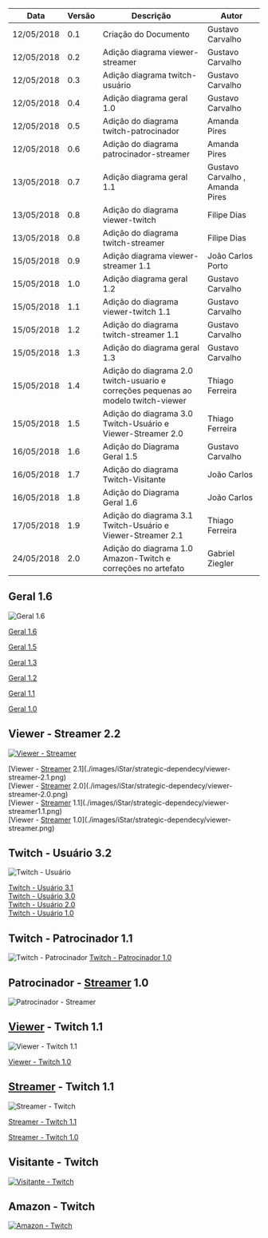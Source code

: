 |Data|Versão|Descrição|Autor|
|----|------|---------|-----|
|12/05/2018|0.1|Criação do Documento|Gustavo Carvalho|
|12/05/2018|0.2|Adição diagrama viewer-streamer|Gustavo Carvalho|
|12/05/2018|0.3|Adição diagrama twitch-usuário|Gustavo Carvalho|
|12/05/2018|0.4|Adição diagrama geral 1.0 |Gustavo Carvalho|
|12/05/2018|0.5|Adição do diagrama twitch-patrocinador |Amanda Pires|
|12/05/2018|0.6|Adição do diagrama patrocinador-streamer |Amanda Pires|
|13/05/2018|0.7|Adição diagrama geral 1.1 |Gustavo Carvalho , Amanda Pires|
|13/05/2018|0.8|Adição do diagrama viewer-twitch |Filipe Dias|
|13/05/2018|0.8|Adição do diagrama twitch-streamer |Filipe Dias|
|15/05/2018|0.9|Adição diagrama viewer-streamer 1.1 |João Carlos Porto|
|15/05/2018|1.0|Adição diagrama geral 1.2 |Gustavo Carvalho|
|15/05/2018|1.1|Adição do diagrama viewer-twitch 1.1 |Gustavo Carvalho|
|15/05/2018|1.2|Adição do diagrama twitch-streamer 1.1 |Gustavo Carvalho|
|15/05/2018|1.3|Adição do diagrama geral 1.3 |Gustavo Carvalho|
|15/05/2018|1.4|Adição do diagrama 2.0 twitch-usuario e correções pequenas ao modelo twitch-viewer |Thiago Ferreira|
|15/05/2018|1.5|Adição do diagrama 3.0 Twitch-Usuário e Viewer-Streamer 2.0|Thiago Ferreira|
|16/05/2018|1.6|Adição do Diagrama Geral 1.5|Gustavo Carvalho|
|16/05/2018|1.7|Adição do diagrama Twitch-Visitante|João Carlos|
|16/05/2018|1.8|Adição do Diagrama Geral 1.6|João Carlos|
|17/05/2018|1.9|Adição do diagrama 3.1 Twitch-Usuário e Viewer-Streamer 2.1|Thiago Ferreira|
|24/05/2018|2.0|Adição do diagrama 1.0 Amazon-Twitch e correções no artefato|Gabriel Ziegler|

## Geral 1.6

![Geral 1.6](./images/iStar/strategic-dependecy/geral-1-6.png)

[Geral 1.6](./images/iStar/strategic-dependecy/geral-1-6.png)

[Geral 1.5](./images/iStar/strategic-dependecy/geral-1-5.png)

[Geral 1.3](./images/iStar/strategic-dependecy/geral-1-3.png)

[Geral 1.2](./images/iStar/strategic-dependecy/geral-1-2.png)

[Geral 1.1](./images/iStar/strategic-dependecy/geral-1-1.png)

[Geral 1.0](./images/iStar/strategic-dependecy/geral-1-0.png)

## Viewer - Streamer 2.2

[![Viewer - Streamer](./images/iStar/strategic-dependecy/viewer-streamer2.2.png)](./images/iStar/strategic-dependecy/viewer-streamer2.2.png)

[Viewer - [Streamer](Streamer) 2.1](./images/iStar/strategic-dependecy/viewer-streamer-2.1.png)<br>
[Viewer - [Streamer](Streamer) 2.0](./images/iStar/strategic-dependecy/viewer-streamer-2.0.png)<br>
[Viewer - [Streamer](Streamer) 1.1](./images/iStar/strategic-dependecy/viewer-streamer1.1.png)<br>
[Viewer - [Streamer](Streamer) 1.0](./images/iStar/strategic-dependecy/viewer-streamer.png)<br>

## Twitch - Usuário 3.2

![Twitch - Usuário](./images/iStar/strategic-dependecy/twitch-usuario3.2.png)

[Twitch - Usuário 3.1](./images/iStar/strategic-dependecy/twitch-usuario-3.1.png)<br>
[Twitch - Usuário 3.0](./images/iStar/strategic-dependecy/twitch-usuario-3.0.png)<br>
[Twitch - Usuário 2.0](./images/iStar/strategic-dependecy/twitch-usuario-2.0.png)<br>
[Twitch - Usuário 1.0](./images/iStar/strategic-dependecy/twitch-usuario.png)<br>

## Twitch - Patrocinador 1.1

![Twitch - Patrocinador](./images/iStar/strategic-dependecy/Twitch-patrocinador1.1.png)
[Twitch - Patrocinador 1.0](./images/iStar/strategic-dependecy/twitch-patrocinador.png)

## Patrocinador - [Streamer](Streamer) 1.0

![Patrocinador - Streamer](./images/iStar/strategic-dependecy/patrocinador-streamer.png)

## [Viewer](Viewer) - Twitch 1.1

![Viewer - Twitch 1.1](./images/iStar/strategic-dependecy/viewer-twitch-1-1.png)

[Viewer - Twitch 1.0](./images/iStar/strategic-dependecy/viewer-twitch.png)

## [Streamer](Streamer) - Twitch 1.1

![Streamer - Twitch](./images/iStar/strategic-dependecy/twitch-streamer-1-1.png)

[Streamer - Twitch 1.1](./images/iStar/strategic-dependecy/twitch-streamer-1-1.png)

[Streamer - Twitch 1.0](./images/iStar/strategic-dependecy/twitch-streamer.png)

## Visitante - Twitch

[![Visitante - Twitch](./images/iStar/strategic-dependecy/Twtitch-visitante.png)](./images/iStar/strategic-dependecy/Twtitch-visitante.png)

## Amazon - Twitch 

[![Amazon - Twitch](./images/iStar/strategic-dependecy/amazon-twitch-1.0.png)](./images/iStar/strategic-dependecy/amazon-twitch-1.0.png)

